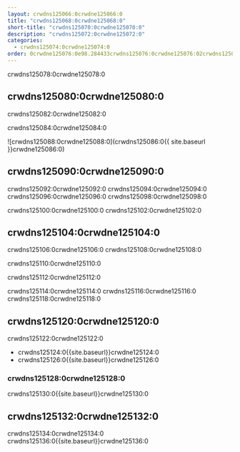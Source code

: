 ```yaml
---
layout: crwdns125066:0crwdne125066:0
title: "crwdns125068:0crwdne125068:0"
short-title: "crwdns125070:0crwdne125070:0"
description: "crwdns125072:0crwdne125072:0"
categories:
  - crwdns125074:0crwdne125074:0
order: 0crwdne125076:0e98.284433crwdns125076:0crwdne125076:02crwdns125076:0crwdne125076:0
---
```

crwdns125078:0crwdne125078:0

## crwdns125080:0crwdne125080:0

crwdns125082:0crwdne125082:0

crwdns125084:0crwdne125084:0

![crwdns125088:0crwdne125088:0](crwdns125086:0{{ site.baseurl }}crwdne125086:0)

## crwdns125090:0crwdne125090:0

crwdns125092:0crwdne125092:0 crwdns125094:0crwdne125094:0 crwdns125096:0crwdne125096:0 crwdns125098:0crwdne125098:0

crwdns125100:0crwdne125100:0 crwdns125102:0crwdne125102:0

## crwdns125104:0crwdne125104:0

crwdns125106:0crwdne125106:0 crwdns125108:0crwdne125108:0

crwdns125110:0crwdne125110:0

crwdns125112:0crwdne125112:0

crwdns125114:0crwdne125114:0 crwdns125116:0crwdne125116:0 crwdns125118:0crwdne125118:0

## crwdns125120:0crwdne125120:0

crwdns125122:0crwdne125122:0

- crwdns125124:0{{site.baseurl}}crwdne125124:0
- crwdns125126:0{{site.baseurl}}crwdne125126:0

### crwdns125128:0crwdne125128:0

crwdns125130:0{{site.baseurl}}crwdne125130:0

## crwdns125132:0crwdne125132:0

crwdns125134:0crwdne125134:0 crwdns125136:0{{site.baseurl}}crwdne125136:0